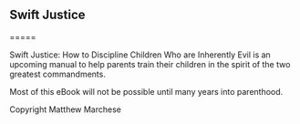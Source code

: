 ## Swift Justice
=====

Swift Justice: How to Discipline Children Who are Inherently Evil is an upcoming manual to help parents train their children in the spirit of the two greatest commandments.

Most of this eBook will not be possible until many years into parenthood.

Copyright Matthew Marchese
